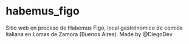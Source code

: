 # habemus_figo
Sitio web en proceso de Habemus Figo, local gastrónomico de comida italiana en Lomas de Zamora (Buenos Aires).
Made by @DiegoDev

